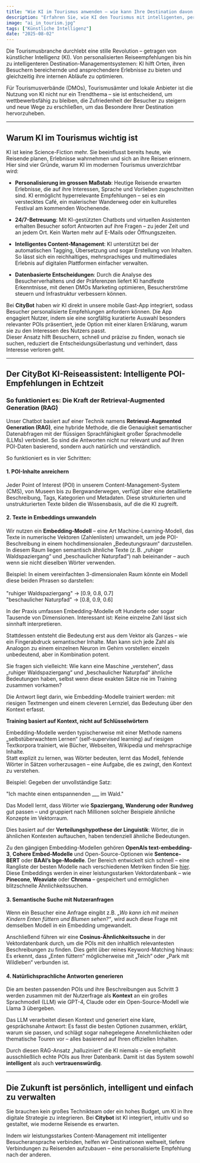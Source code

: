 ```yaml
---
title: "Wie KI im Tourismus anwenden – wie kann Ihre Destination davon profitieren?"
description: "Erfahren Sie, wie KI den Tourismus mit intelligenten, personalisierten POI-Empfehlungen auf Basis von Retrieval-Augmented Generation (RAG) verändert."
image: "ai_in_tourism.jpg"
tags: ["Künstliche Intelligenz"]
date: "2025-08-02"
---
```


Die Tourismusbranche durchlebt eine stille Revolution – getragen von künstlicher Intelligenz (KI). Von personalisierten Reiseempfehlungen bis hin zu intelligenteren Destination-Managementsystemen: KI hilft Orten, ihren Besuchern bereichernde und ansprechendere Erlebnisse zu bieten und gleichzeitig ihre internen Abläufe zu optimieren.

Für Tourismusverbände (DMOs), Tourismusämter und lokale Anbieter ist die Nutzung von KI nicht nur ein Trendthema – sie ist entscheidend, um wettbewerbsfähig zu bleiben, die Zufriedenheit der Besucher zu steigern und neue Wege zu erschließen, um das Besondere Ihrer Destination hervorzuheben.

---

## Warum KI im Tourismus wichtig ist

KI ist keine Science-Fiction mehr. Sie beeinflusst bereits heute, wie Reisende planen, Erlebnisse wahrnehmen und sich an ihre Reisen erinnern. Hier sind vier Gründe, warum KI im modernen Tourismus unverzichtbar wird:

- **Personalisierung im grossen Maßstab**: Heutige Reisende erwarten Erlebnisse, die auf ihre Interessen, Sprache und Vorlieben zugeschnitten sind. KI ermöglicht hyperrelevante Empfehlungen – sei es ein verstecktes Café, ein malerischer Wanderweg oder ein kulturelles Festival am kommenden Wochenende.
  
- **24/7-Betreuung**: Mit KI-gestützten Chatbots und virtuellen Assistenten erhalten Besucher sofort Antworten auf ihre Fragen – zu jeder Zeit und an jedem Ort. Kein Warten mehr auf E-Mails oder Öffnungszeiten.

- **Intelligentes Content-Management**: KI unterstützt bei der automatischen Tagging, Übersetzung und sogar Erstellung von Inhalten. So lässt sich ein reichhaltiges, mehrsprachiges und multimediales Erlebnis auf digitalen Plattformen einfacher verwalten.

- **Datenbasierte Entscheidungen**: Durch die Analyse des Besucherverhaltens und der Präferenzen liefert KI handfeste Erkenntnisse, mit denen DMOs Marketing optimieren, Besucherströme steuern und Infrastruktur verbessern können.

Bei **CityBot** haben wir KI direkt in unsere mobile Gast-App integriert, sodass Besucher personalisierte Empfehlungen anfordern können. Die App engagiert Nutzer, indem sie eine sorgfältig kuratierte Auswahl besonders relevanter POIs präsentiert, jede Option mit einer klaren Erklärung, warum sie zu den Interessen des Nutzers passt.  
Dieser Ansatz hilft Besuchern, schnell und präzise zu finden, wonach sie suchen, reduziert die Entscheidungsüberlastung und verhindert, dass Interesse verloren geht.

---

## Der CityBot KI-Reiseassistent: Intelligente POI-Empfehlungen in Echtzeit

### So funktioniert es: Die Kraft der Retrieval-Augmented Generation (RAG)

Unser Chatbot basiert auf einer Technik namens **Retrieval-Augmented Generation (RAG)**, eine hybride Methode, die die Genauigkeit semantischer Datenabfragen mit der flüssigen Sprachfähigkeit großer Sprachmodelle (LLMs) verbindet. So sind die Antworten nicht nur relevant und auf Ihren POI-Daten basierend, sondern auch natürlich und verständlich.

So funktioniert es in vier Schritten:

#### 1. **POI-Inhalte anreichern**

Jeder Point of Interest (POI) in unserem Content-Management-System (CMS), von Museen bis zu Bergwanderwegen, verfügt über eine detaillierte Beschreibung, Tags, Kategorien und Metadaten. Diese strukturierten und unstrukturierten Texte bilden die Wissensbasis, auf die die KI zugreift.

#### 2. **Texte in Embeddings umwandeln**

Wir nutzen ein **Embedding-Modell** – eine Art Machine-Learning-Modell, das Texte in numerische Vektoren (Zahlenlisten) umwandelt, um jede POI-Beschreibung in einem hochdimensionalen „Bedeutungsraum“ darzustellen.  
In diesem Raum liegen semantisch ähnliche Texte (z. B. „ruhiger Waldspaziergang“ und „beschaulicher Naturpfad“) nah beieinander – auch wenn sie nicht dieselben Wörter verwenden.

Beispiel: In einem vereinfachten 3-dimensionalen Raum könnte ein Modell diese beiden Phrasen so darstellen:  
<br>
"ruhiger Waldspaziergang" → [0.9, 0.8, 0.7]<br>
"beschaulicher Naturpfad"   → [0.8, 0.9, 0.6]<br>

In der Praxis umfassen Embedding-Modelle oft Hunderte oder sogar Tausende von Dimensionen. Interessant ist: Keine einzelne Zahl lässt sich sinnhaft interpretieren.

Stattdessen entsteht die Bedeutung erst aus dem Vektor als Ganzes – wie ein Fingerabdruck semantischer Inhalte. Man kann sich jede Zahl als Analogon zu einem einzelnen Neuron im Gehirn vorstellen: einzeln unbedeutend, aber in Kombination potent.

Sie fragen sich vielleicht: Wie kann eine Maschine „verstehen“, dass „ruhiger Waldspaziergang“ und „beschaulicher Naturpfad“ ähnliche Bedeutungen haben, selbst wenn diese exakten Sätze nie im Training zusammen vorkamen?

Die Antwort liegt darin, wie Embedding-Modelle trainiert werden: mit riesigen Textmengen und einem cleveren Lernziel, das Bedeutung über den Kontext erfasst.

**Training basiert auf Kontext, nicht auf Schlüsselwörtern**

Embedding-Modelle werden typischerweise mit einer Methode namens „selbstüberwachtem Lernen“ (self-supervised learning) auf riesigen Textkorpora trainiert, wie Bücher, Webseiten, Wikipedia und mehrsprachige Inhalte.  
Statt explizit zu lernen, was Wörter bedeuten, lernt das Modell, fehlende Wörter in Sätzen vorherzusagen – eine Aufgabe, die es zwingt, den Kontext zu verstehen.

Beispiel: Gegeben der unvollständige Satz:

"Ich machte einen entspannenden ___ im Wald."

Das Modell lernt, dass Wörter wie **Spaziergang, Wanderung oder Rundweg** gut passen – und gruppiert nach Millionen solcher Beispiele ähnliche Konzepte im Vektorraum.

Dies basiert auf der **Verteilungshypothese der Linguistik**: Wörter, die in ähnlichen Kontexten auftauchen, haben tendenziell ähnliche Bedeutungen.

Zu den gängigen Embedding-Modellen gehören **OpenAIs text-embedding-3**, **Cohere Embed-Modelle** und Open-Source-Optionen wie **Sentence-BERT** oder **BAAI’s bge-Modelle**. Der Bereich entwickelt sich schnell – eine Rangliste der besten Modelle nach verschiedenen Metriken finden Sie [hier](https://huggingface.co/spaces/mteb/leaderboard).  
Diese Embeddings werden in einer leistungsstarken Vektordatenbank – wie **Pinecone**, **Weaviate** oder **Chroma** – gespeichert und ermöglichen blitzschnelle Ähnlichkeitssuchen.

#### 3. **Semantische Suche mit Nutzeranfragen**

Wenn ein Besucher eine Anfrage eingibt z.B. *„Wo kann ich mit meinen Kindern Enten füttern und Blumen sehen?“*, wird auch diese Frage mit demselben Modell in ein Embedding umgewandelt.

Anschließend führen wir eine **Cosinus-Ähnlichkeitssuche** in der Vektordatenbank durch, um die POIs mit den inhaltlich relevantesten Beschreibungen zu finden. Dies geht über reines Keyword-Matching hinaus: Es erkennt, dass „Enten füttern“ möglicherweise mit „Teich“ oder „Park mit Wildleben“ verbunden ist.

#### 4. **Natürlichsprachliche Antworten generieren**

Die am besten passenden POIs und ihre Beschreibungen aus Schritt 3 werden zusammen mit der Nutzerfrage als **Kontext** an ein großes Sprachmodell (LLM) wie GPT-4, Claude oder ein Open-Source-Modell wie Llama 3 übergeben.

Das LLM verarbeitet diesen Kontext und generiert eine klare, gesprächsnahe Antwort: Es fasst die besten Optionen zusammen, erklärt, warum sie passen, und schlägt sogar nahegelegene Annehmlichkeiten oder thematische Touren vor – alles basierend auf Ihren offiziellen Inhalten.

Durch diesen RAG-Ansatz „halluziniert“ die KI niemals – sie empfiehlt ausschließlich echte POIs aus Ihrer Datenbank. Damit ist das System sowohl **intelligent** als auch **vertrauenswürdig**.

---

## Die Zukunft ist persönlich, intelligent und einfach zu verwalten

Sie brauchen kein großes Technikteam oder ein hohes Budget, um KI in Ihre digitale Strategie zu integrieren. Bei **Citybot** ist KI integriert, intuitiv und so gestaltet, wie moderne Reisende es erwarten.

Indem wir leistungsstarkes Content-Management mit intelligenter Besucheransprache verbinden, helfen wir Destinationen weltweit, tiefere Verbindungen zu Reisenden aufzubauen – eine personalisierte Empfehlung nach der anderen.